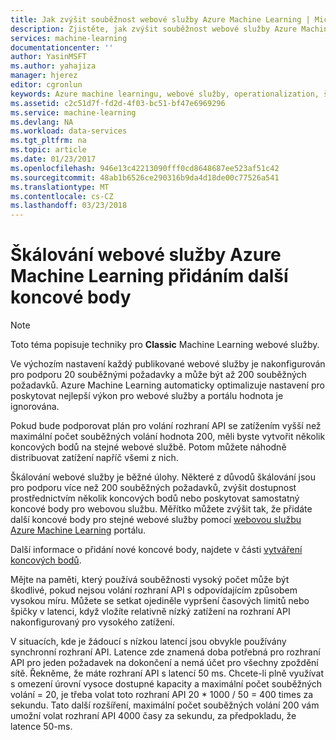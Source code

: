 ```yaml
---
title: Jak zvýšit souběžnost webové služby Azure Machine Learning | Microsoft Docs
description: Zjistěte, jak zvýšit souběžnost webové služby Azure Machine Learning přidáním další koncové body.
services: machine-learning
documentationcenter: ''
author: YasinMSFT
ms.author: yahajiza
manager: hjerez
editor: cgronlun
keywords: Azure machine learningu, webové služby, operationalization, škálování, koncový bod, souběžnosti
ms.assetid: c2c51d7f-fd2d-4f03-bc51-bf47e6969296
ms.service: machine-learning
ms.devlang: NA
ms.workload: data-services
ms.tgt_pltfrm: na
ms.topic: article
ms.date: 01/23/2017
ms.openlocfilehash: 946e13c42213090fff0cd8648687ee523af51c42
ms.sourcegitcommit: 48ab1b6526ce290316b9da4d18de00c77526a541
ms.translationtype: MT
ms.contentlocale: cs-CZ
ms.lasthandoff: 03/23/2018
---
```

# <a name="scaling-an-azure-machine-learning-web-service-by-adding-additional-endpoints"></a>Škálování webové služby Azure Machine Learning přidáním další koncové body
> [!NOTE]
> Toto téma popisuje techniky pro **Classic** Machine Learning webové služby. 
> 
> 

Ve výchozím nastavení každý publikované webové služby je nakonfigurován pro podporu 20 souběžnými požadavky a může být až 200 souběžných požadavků. Azure Machine Learning automaticky optimalizuje nastavení pro poskytovat nejlepší výkon pro webové služby a portálu hodnota je ignorována. 

Pokud bude podporovat plán pro volání rozhraní API se zatížením vyšší než maximální počet souběžných volání hodnota 200, měli byste vytvořit několik koncových bodů na stejné webové službě. Potom můžete náhodně distribuovat zatížení napříč všemi z nich.

Škálování webové služby je běžné úlohy. Některé z důvodů škálování jsou pro podporu více než 200 souběžných požadavků, zvýšit dostupnost prostřednictvím několik koncových bodů nebo poskytovat samostatný koncové body pro webovou službu. Měřítko můžete zvýšit tak, že přidáte další koncové body pro stejné webové služby pomocí [webovou službu Azure Machine Learning](https://services.azureml.net/) portálu.

Další informace o přidání nové koncové body, najdete v části [vytváření koncových bodů](create-endpoint.md).

Mějte na paměti, který používá souběžnosti vysoký počet může být škodlivé, pokud nejsou volání rozhraní API s odpovídajícím způsobem vysokou míru. Můžete se setkat ojediněle vypršení časových limitů nebo špičky v latenci, když vložíte relativně nízký zatížení na rozhraní API nakonfigurovaný pro vysokého zatížení.

V situacích, kde je žádoucí s nízkou latencí jsou obvykle používány synchronní rozhraní API. Latence zde znamená doba potřebná pro rozhraní API pro jeden požadavek na dokončení a nemá účet pro všechny zpoždění sítě. Řekněme, že máte rozhraní API s latencí 50 ms. Chcete-li plně využívat s omezení úrovní vysoce dostupné kapacity a maximální počet souběžných volání = 20, je třeba volat toto rozhraní API 20 * 1000 / 50 = 400 times za sekundu. Tato další rozšíření, maximální počet souběžných volání 200 vám umožní volat rozhraní API 4000 časy za sekundu, za předpokladu, že latence 50-ms.

<!--Image references-->
[1]: ./media/scaling-webservice/machlearn-1.png
[2]: ./media/scaling-webservice/machlearn-2.png
